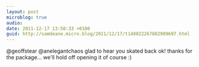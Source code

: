 ```yaml
---
layout: post
microblog: true
audio: 
date: 2011-12-17 13:50:33 +0100
guid: http://samdeane.micro.blog/2011/12/17/t148022267882909697.html
---
```

@geoffstear @anelegantchaos glad to hear you skated back ok! thanks for the package… we'll hold off opening it of course :)
